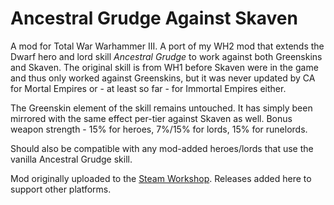 # Ancestral Grudge Against Skaven
A mod for Total War Warhammer III. A port of my WH2 mod that extends the Dwarf hero and lord skill _Ancestral Grudge_ to work against both Greenskins and Skaven. The original skill is from WH1 before Skaven were in the game and thus only worked against Greenskins, but it was never updated by CA for Mortal Empires or - at least so far - for Immortal Empires either.

The Greenskin element of the skill remains untouched. It has simply been mirrored with the same effect per-tier against Skaven as well. Bonus weapon strength - 15% for heroes, 7%/15% for lords, 15% for runelords.

Should also be compatible with any mod-added heroes/lords that use the vanilla Ancestral Grudge skill.

Mod originally uploaded to the [Steam Workshop](https://steamcommunity.com/sharedfiles/filedetails/?id=2853786863). Releases added here to support other platforms.

